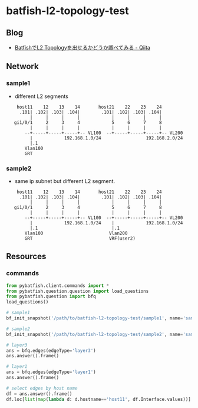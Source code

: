 # batfish-l2-topology-test

## Blog

* [BatfishでL2 Topologyを出せるかどうか調べてみる \- Qiita](https://qiita.com/corestate55/items/50ba0ae3e204d84fb03e)

## Network

### sample1

* different L2 segments

```
    host11    12    13    14       host21    22    23    24
     .101| .102| .103| .104|        .101| .102| .103| .104|
         |     |     |     |            |     |     |     |
   gi1/0/1     2     3     4            5     6     7     8
         |     |     |     |            |     |     |     |
       --+-----+-----+-----+-- VL100  --+-----+-----+-----+-- VL200
         |            192.168.1.0/24                 192.168.2.0/24
         |.1
       Vlan100
       GRT
```

### sample2

* same ip subnet but different L2 segment.

```
    host11    12    13    14       host21    22    23    24
     .101| .102| .103| .104|        .101| .102| .103| .104|
         |     |     |     |            |     |     |     |
   gi1/0/1     2     3     4            5     6     7     8
         |     |     |     |            |     |     |     |
       --+-----+-----+-----+-- VL100  --+-----+-----+-----+-- VL200
         |            192.168.1.0/24    |            192.168.1.0/24
         |.1                            |.1
       Vlan100                         Vlan200
       GRT                             VRF(user2)
```

## Resources

### commands

```python
from pybatfish.client.commands import *
from pybatfish.question.question import load_questions
from pybatfish.question import bfq
load_questions()

# sample1
bf_init_snapshot('/path/to/batfish-l2-topology-test/sample1', name='sample1', overwrite=True)

# sample2
bf_init_snapshot('/path/to/batfish-l2-topology-test/sample2', name='sample2', overwrite=True)

# layer3
ans = bfq.edges(edgeType='layer3')
ans.answer().frame()

# layer1
ans = bfq.edges(edgeType='layer1')
ans.answer().frame()

# select edges by host name
df = ans.answer().frame()
df.loc[list(map(lambda d: d.hostname=='host11', df.Interface.values))]
```
